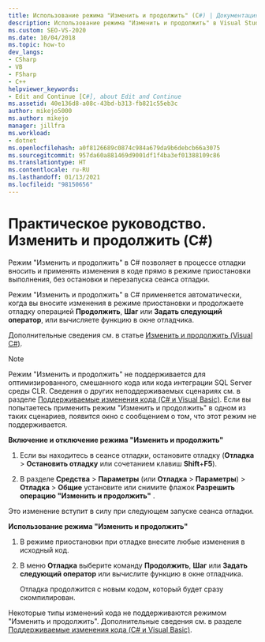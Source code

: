 ```yaml
---
title: Использование режима "Изменить и продолжить" (C#) | Документация Майкрософт
description: Использование режима "Изменить и продолжить" в Visual Studio позволяет в процессе отладки вносить и применять изменения в коде прямо в режиме приостановки выполнения, без остановки и перезапуска сеанса отладки.
ms.custom: SEO-VS-2020
ms.date: 10/04/2018
ms.topic: how-to
dev_langs:
- CSharp
- VB
- FSharp
- C++
helpviewer_keywords:
- Edit and Continue [C#], about Edit and Continue
ms.assetid: 40e136d8-a08c-43bd-b313-fb821c55eb3c
author: mikejo5000
ms.author: mikejo
manager: jillfra
ms.workload:
- dotnet
ms.openlocfilehash: a0f8126689c0874c984a679da9b6debcb66a3075
ms.sourcegitcommit: 957da60a881469d9001df1f4ba3ef01388109c86
ms.translationtype: HT
ms.contentlocale: ru-RU
ms.lasthandoff: 01/13/2021
ms.locfileid: "98150656"
---
```

# <a name="how-to-use-edit-and-continue-c"></a>Практическое руководство. Изменить и продолжить (C#)
Режим "Изменить и продолжить" в С# позволяет в процессе отладки вносить и применять изменения в коде прямо в режиме приостановки выполнения, без остановки и перезапуска сеанса отладки.

Режим "Изменить и продолжить" в C# применяется автоматически, когда вы вносите изменения в режиме приостановки и продолжаете отладку операцией **Продолжить**, **Шаг** или **Задать следующий оператор**, или вычисляете функцию в окне отладчика.

Дополнительные сведения см. в статье [Изменить и продолжить (Visual C#)](../debugger/edit-and-continue-visual-csharp.md).

>[!NOTE]
>Режим "Изменить и продолжить" не поддерживается для оптимизированного, смешанного кода или кода интеграции SQL Server среды CLR. Сведения о других неподдерживаемых сценариях см. в разделе [Поддерживаемые изменения кода (C# и Visual Basic)](../debugger/supported-code-changes-csharp.md). Если вы попытаетесь применить режим "Изменить и продолжить" в одном из таких сценариев, появится окно с сообщением о том, что этот режим не поддерживается.

**Включение и отключение режима "Изменить и продолжить"**

1. Если вы находитесь в сеансе отладки, остановите отладку (**Отладка** > **Остановить отладку** или сочетанием клавиш **Shift**+**F5**).

1. В разделе **Средства** > **Параметры** (или **Отладка** > **Параметры**) > **Отладка** > **Общие** установите или снимите флажок **Разрешить операцию "Изменить и продолжить"** .

Это изменение вступит в силу при следующем запуске сеанса отладки.

**Использование режима "Изменить и продолжить"**

1. В режиме приостановки при отладке внесите любые изменения в исходный код.

1. В меню **Отладка** выберите команду **Продолжить**, **Шаг** или **Задать следующий оператор** или вычислите функцию в окне отладчика.

   Отладка продолжится с новым кодом, который будет сразу скомпилирован.

Некоторые типы изменений кода не поддерживаются режимом "Изменить и продолжить". Дополнительные сведения см. в разделе [Поддерживаемые изменения кода (C# и Visual Basic)](../debugger/supported-code-changes-csharp.md).
